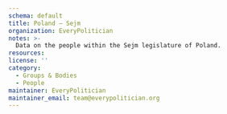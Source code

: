 ```yaml
---
schema: default
title: Poland — Sejm
organization: EveryPolitician
notes: >-
  Data on the people within the Sejm legislature of Poland.
resources:
license: ''
category:
  - Groups & Bodies
  - People
maintainer: EveryPolitician
maintainer_email: team@everypolitician.org
---
```


